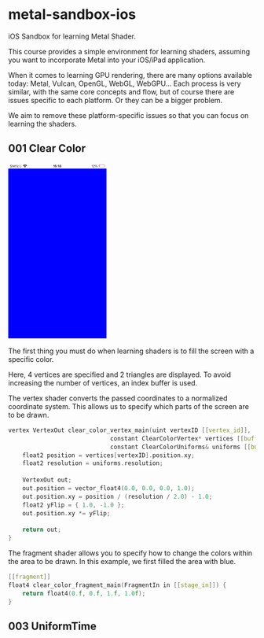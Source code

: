 # metal-sandbox-ios

iOS Sandbox for learning Metal Shader.

This course provides a simple environment for learning shaders, assuming you want to incorporate Metal into your iOS/iPad application.

When it comes to learning GPU rendering, there are many options available today: Metal, Vulcan, OpenGL, WebGL, WebGPU... Each process is very similar, with the same core concepts and flow, but of course there are issues specific to each platform. Or they can be a bigger problem.

We aim to remove these platform-specific issues so that you can focus on learning the shaders.

## 001 Clear Color

<img src="./preview/001_clear_color_ss.png"  width="200px"/>

The first thing you must do when learning shaders is to fill the screen with a specific color.

Here, 4 vertices are specified and 2 triangles are displayed. To avoid increasing the number of vertices, an index buffer is used.

The vertex shader converts the passed coordinates to a normalized coordinate system. This allows us to specify which parts of the screen are to be drawn. 

```c
vertex VertexOut clear_color_vertex_main(uint vertexID [[vertex_id]],
                             constant ClearColorVertex* vertices [[buffer(0)]],
                             constant ClearColorUniforms& uniforms [[buffer(1)]]) {
    float2 position = vertices[vertexID].position.xy;
    float2 resolution = uniforms.resolution;
    
    VertexOut out;
    out.position = vector_float4(0.0, 0.0, 0.0, 1.0);
    out.position.xy = position / (resolution / 2.0) - 1.0;
    float2 yFlip = { 1.0, -1.0 };
    out.position.xy *= yFlip;
    
    return out;
}
```

The fragment shader allows you to specify how to change the colors within the area to be drawn. 
In this example, we first filled the area with blue.

```c
[[fragment]]
float4 clear_color_fragment_main(FragmentIn in [[stage_in]]) {
    return float4(0.f, 0.f, 1.f, 1.0f);
}
```

## 003 UniformTime

